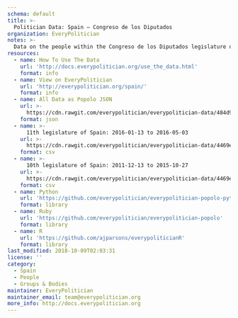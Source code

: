 ```yaml
---
schema: default
title: >-
  Politician Data: Spain — Congreso de los Diputados
organization: EveryPolitician
notes: >-
  Data on the people within the Congreso de los Diputados legislature of Spain.
resources:
  - name: How To Use The Data
    url: 'http://docs.everypolitician.org/use_the_data.html'
    format: info
  - name: View on EveryPolitician
    url: 'http://everypolitician.org/spain/'
    format: info
  - name: All Data as Popolo JSON
    url: >-
      https://cdn.rawgit.com/everypolitician/everypolitician-data/484d923512c61857bd013e42e08edcc9e30e7a9d/data/Spain/Congress/ep-popolo-v1.0.json
    format: json
  - name: >-
      11th legislature of Spain: 2016-01-13 to 2016-05-03
    url: >-
      https://cdn.rawgit.com/everypolitician/everypolitician-data/4469e53e6e80868df5a10323e5ddb1dd243c547c/data/Spain/Congress/term-11.csv
    format: csv
  - name: >-
      10th legislature of Spain: 2011-12-13 to 2015-10-27
    url: >-
      https://cdn.rawgit.com/everypolitician/everypolitician-data/4469e53e6e80868df5a10323e5ddb1dd243c547c/data/Spain/Congress/term-10.csv
    format: csv
  - name: Python
    url: 'https://github.com/everypolitician/everypolitician-popolo-python'
    format: library
  - name: Ruby
    url: 'https://github.com/everypolitician/everypolitician-popolo'
    format: library
  - name: R
    url: 'https://github.com/ajparsons/everypoliticianR'
    format: library
last_modified: 2018-10-09T02:03:31
license: ''
category:
  - Spain
  - People
  - Groups & Bodies
maintainer: EveryPolitician
maintainer_email: team@everypolitician.org
more_info: http://docs.everypolitician.org
---
```

